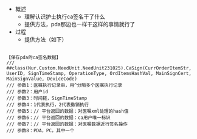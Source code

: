 

- 概述
	- 理解认识护士执行ca签名干了什么
	- 提供方法，pda那边也一样干这样的事情就行了
- 过程
	- 提供方法（如下）


```

【保存pda的ca签名数据】
/// ##class(Nur.Custom.NeedUnit.NeedUnit231025).CaSign(CurrOrderItemStr, UserID, SignTimeStamp, OperationType, OrdItemsHashVal, MainSignCert, MainSignValue, DeviceCode)
/// 参数1：医嘱执行记录串，用^分隔多个医嘱执行记录
/// 参数2：用户id
/// 参数3：时间搓，SignTimeStamp
/// 参数4：1代表执行，2代表撤销执行
/// 参数5：// 平台返回的数据：对医嘱xml处理的hash值
/// 参数6：// 平台返回的数据：ca用户唯一标识 
/// 参数7：// 平台返回的数据：对医嘱数据近行签名操作
/// 参数8：PDA，PC。其中一个
```

